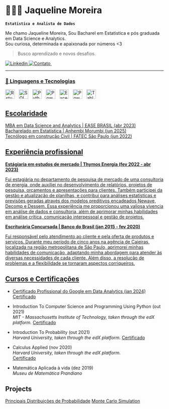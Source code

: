 # 👩🏻‍💻 Jaqueline Moreira

**`Estatistica e Analista de Dados`**

Me chamo Jaqueline Moreira, Sou Bacharel em Estatistica e pós graduada em Data Science e Analytics.  
Sou curiosa, determinada e apaixonada por números <3 
> Busco aprendizado e novos desafios.


<p align="left">
    <a href="https://www.linkedin.com/in/jaqueline-v-moreira">
        <img 
            alt="Linkedin" 
            title="Visite" 
            src="https://custom-icon-badges.demolab.com/badge/--020122?style=for-the-badge&logo=Linkedin_jaque"
        />
    </a>
    <a href="mailto:moreirajq@gmail.com?">
        <img 
            alt="Contato" 
            title="Gmail" 
            src="https://img.shields.io/badge/-020122?style=for-the-badge&logo=gmail"
        />
    </a> 
    <a href="https://api.whatsapp.com/send?phone=5511971334265">
        <img 
            alt="" 
            title="Whatsapp" 
            src="https://img.shields.io/badge/-020122?style=for-the-badge&logo=whatsapp"
        />
</p>

---

### 🤖 Linguagens e Tecnologias

<img 
    align="left" 
    alt="Rstudio"
    title="Rstudio" 
    width="30px" 
    style="padding-right: 10px;" 
    src="https://cdn.jsdelivr.net/gh/devicons/devicon@latest/icons/rstudio/rstudio-original.svg" 
/>
<img 
    align="left" 
    alt="SQL" 
    title="SQL"
    width="30px" 
    style="padding-right: 10px;" 
    src="https://cdn.jsdelivr.net/gh/devicons/devicon@latest/icons/azuresqldatabase/azuresqldatabase-original.svg" 
/>
<img 
    align="left" 
    alt="Python" 
    title="Python"
    width="30px" 
    style="padding-right: 10px;" 
    src="https://cdn.jsdelivr.net/gh/devicons/devicon@latest/icons/python/python-original.svg" 
/>
<img 
    align="left" 
    alt="PowerBI"
    title="PowerBI" 
    width="30px" 
    style="padding-right: 10px;" 
    src="https://img.icons8.com/?size=100&id=Ny0t2MYrJ70p&format=png&color=000000" 
/>
<img 
    align="left" 
    alt="Excel"
    title="Excel" 
    width="30px" 
    style="padding-right: 10px;" 
    src="https://img.icons8.com/?size=100&id=13654&format=png&color=000000" 
/>
<img 
    align="left" 
    alt="PowerPoint" 
    title="PowerPoint"
    width="30px" 
    style="padding-right: 10px;" 
    src="https://img.icons8.com/?size=100&id=81726&format=png&color=000000" 
/>

<img 
    align="left" 
    alt="Tableau" 
    title="Tableau"
    width="30px" 
    style="padding-right: 10px;" 
    src="https://img.icons8.com/?size=100&id=9Kvi1p1F0tUo&format=png&color=000000" 
/>

<br/>
<br/>
</p>

## Escolaridade  

MBA em Data Science and Analytics | EASE BRASIL (abr 2023)  
Bacharelado em Estatística | Anhembi Morumbi (jun 2025)  
Tecnólogo em construção Civil |  FATEC São Paulo (jun 2022)

## Experiência profissional
**Estágiaria em estudos de mercado | Thymos Energia (fev 2022 - abr 2023)**

Fui estagiária no departamento de pesquisa de mercado de uma consultoria de energia, onde auxiliei no desenvolvimento de relatórios, projetos de pesquisa, orçamentos e apresentações para clientes. Também participei da gestão e atualização de planilhas, e contribui para análises estatísticas e previsões geradas através dos modelos preditivos encadeados Newave, Decomp e Dessem. 
Essa experiência me proporcionou uma valiosa vivencia em análise de dados e consultoria, além de aprimorar minhas habilidades em análise crítica, comunicação interpessoal e gestão de projetos.

**Escriturária Concursada | Banco do Brasil (jan 2015 - fev 2020)**

Fui responsável pelo atendimento ao cliente e pela oferta de produtos e serviços. Durante meu período de cinco anos na agência de Caieiras, localizada na região metropolitana de São Paulo, aprimorei minhas habilidades de comunicação, adaptando minha abordagem para atender às diversas necessidades de cada cliente. Além disso, a resolução de problemas e a flexibilidade se tornaram aspectos corriqueiros.

## Cursos e Certificações

* Certificado Profissional do Google em Data Analytics (jan 2024)  
[Certificado](https://www.coursera.org/account/accomplishments/professional-cert/E4Z83E6DA68B)


* Introduction To Computer Science and Programming Using Python (out 2021)  
*MIT -  Massachusetts Institute of Technology, taken through the edX platform.*
[Certificado](https://courses.edx.org/certificates/ca3b3e6e3b184074b0903dde0198fec6)

* Introduction To Probability (out 2021)    
*Harvard University, taken through the edX platform.*
[Certificado](https://courses.edx.org/certificates/2fdf33977dda4e5fbebd7b121e1615d9)


* Calculus Applied (nov 2020)  
*Harvard University, taken through the edX platform.*  
[Certificado](https://courses.edx.org/certificates/e1721d122b6b406ba622e530ef278008)

* Matemática Aplicada à vida (dez 2019)  
*Museu de Matemática Prandiano*

## Projects
[Principais Distribuições de Probabilidade](https://github.com/Jaque-Moreira/Probability_Distributions)
[Monte Carlo Simulation](https://github.com/Jaque-Moreira/Monte_Carlo_Simulation)
